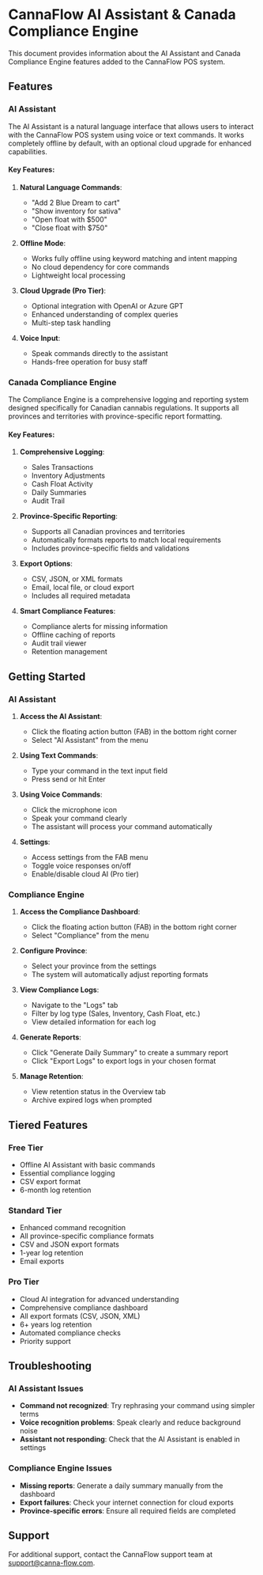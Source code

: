# CannaFlow AI Assistant & Canada Compliance Engine

This document provides information about the AI Assistant and Canada Compliance Engine features added to the CannaFlow POS system.

## Features

### AI Assistant

The AI Assistant is a natural language interface that allows users to interact with the CannaFlow POS system using voice or text commands. It works completely offline by default, with an optional cloud upgrade for enhanced capabilities.

#### Key Features:

1. **Natural Language Commands**:
   - "Add 2 Blue Dream to cart"
   - "Show inventory for sativa"
   - "Open float with $500"
   - "Close float with $750"

2. **Offline Mode**:
   - Works fully offline using keyword matching and intent mapping
   - No cloud dependency for core commands
   - Lightweight local processing

3. **Cloud Upgrade (Pro Tier)**:
   - Optional integration with OpenAI or Azure GPT
   - Enhanced understanding of complex queries
   - Multi-step task handling

4. **Voice Input**:
   - Speak commands directly to the assistant
   - Hands-free operation for busy staff

### Canada Compliance Engine

The Compliance Engine is a comprehensive logging and reporting system designed specifically for Canadian cannabis regulations. It supports all provinces and territories with province-specific report formatting.

#### Key Features:

1. **Comprehensive Logging**:
   - Sales Transactions
   - Inventory Adjustments
   - Cash Float Activity
   - Daily Summaries
   - Audit Trail

2. **Province-Specific Reporting**:
   - Supports all Canadian provinces and territories
   - Automatically formats reports to match local requirements
   - Includes province-specific fields and validations

3. **Export Options**:
   - CSV, JSON, or XML formats
   - Email, local file, or cloud export
   - Includes all required metadata

4. **Smart Compliance Features**:
   - Compliance alerts for missing information
   - Offline caching of reports
   - Audit trail viewer
   - Retention management

## Getting Started

### AI Assistant

1. **Access the AI Assistant**:
   - Click the floating action button (FAB) in the bottom right corner
   - Select "AI Assistant" from the menu

2. **Using Text Commands**:
   - Type your command in the text input field
   - Press send or hit Enter

3. **Using Voice Commands**:
   - Click the microphone icon
   - Speak your command clearly
   - The assistant will process your command automatically

4. **Settings**:
   - Access settings from the FAB menu
   - Toggle voice responses on/off
   - Enable/disable cloud AI (Pro tier)

### Compliance Engine

1. **Access the Compliance Dashboard**:
   - Click the floating action button (FAB) in the bottom right corner
   - Select "Compliance" from the menu

2. **Configure Province**:
   - Select your province from the settings
   - The system will automatically adjust reporting formats

3. **View Compliance Logs**:
   - Navigate to the "Logs" tab
   - Filter by log type (Sales, Inventory, Cash Float, etc.)
   - View detailed information for each log

4. **Generate Reports**:
   - Click "Generate Daily Summary" to create a summary report
   - Click "Export Logs" to export logs in your chosen format

5. **Manage Retention**:
   - View retention status in the Overview tab
   - Archive expired logs when prompted

## Tiered Features

### Free Tier
- Offline AI Assistant with basic commands
- Essential compliance logging
- CSV export format
- 6-month log retention

### Standard Tier
- Enhanced command recognition
- All province-specific compliance formats
- CSV and JSON export formats
- 1-year log retention
- Email exports

### Pro Tier
- Cloud AI integration for advanced understanding
- Comprehensive compliance dashboard
- All export formats (CSV, JSON, XML)
- 6+ years log retention
- Automated compliance checks
- Priority support

## Troubleshooting

### AI Assistant Issues

- **Command not recognized**: Try rephrasing your command using simpler terms
- **Voice recognition problems**: Speak clearly and reduce background noise
- **Assistant not responding**: Check that the AI Assistant is enabled in settings

### Compliance Engine Issues

- **Missing reports**: Generate a daily summary manually from the dashboard
- **Export failures**: Check your internet connection for cloud exports
- **Province-specific errors**: Ensure all required fields are completed

## Support

For additional support, contact the CannaFlow support team at support@canna-flow.com.
